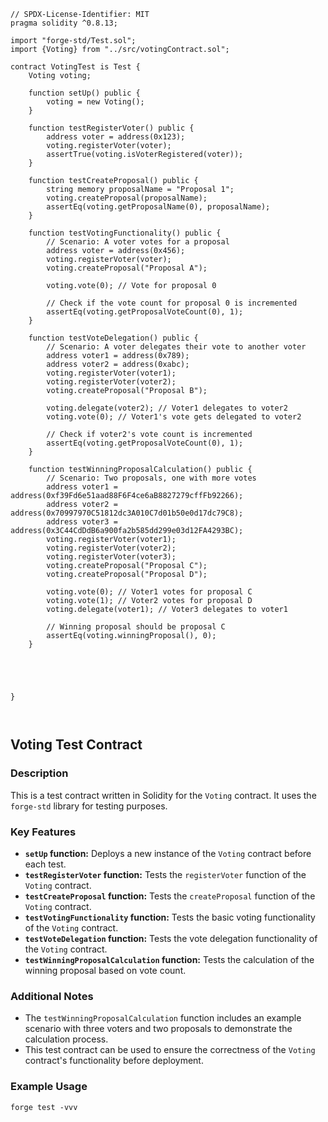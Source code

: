 ```
// SPDX-License-Identifier: MIT
pragma solidity ^0.8.13;

import "forge-std/Test.sol";
import {Voting} from "../src/votingContract.sol";

contract VotingTest is Test {
    Voting voting;

    function setUp() public {
        voting = new Voting();
    }

    function testRegisterVoter() public {
        address voter = address(0x123);
        voting.registerVoter(voter);
        assertTrue(voting.isVoterRegistered(voter));
    }

    function testCreateProposal() public {
        string memory proposalName = "Proposal 1";
        voting.createProposal(proposalName);
        assertEq(voting.getProposalName(0), proposalName);
    }

    function testVotingFunctionality() public {
        // Scenario: A voter votes for a proposal
        address voter = address(0x456);
        voting.registerVoter(voter);
        voting.createProposal("Proposal A");
        
        voting.vote(0); // Vote for proposal 0
        
        // Check if the vote count for proposal 0 is incremented
        assertEq(voting.getProposalVoteCount(0), 1);
    }

    function testVoteDelegation() public {
        // Scenario: A voter delegates their vote to another voter
        address voter1 = address(0x789);
        address voter2 = address(0xabc);
        voting.registerVoter(voter1);
        voting.registerVoter(voter2);
        voting.createProposal("Proposal B");
        
        voting.delegate(voter2); // Voter1 delegates to voter2
        voting.vote(0); // Voter1's vote gets delegated to voter2
        
        // Check if voter2's vote count is incremented
        assertEq(voting.getProposalVoteCount(0), 1);
    }

    function testWinningProposalCalculation() public {
        // Scenario: Two proposals, one with more votes
        address voter1 = address(0xf39Fd6e51aad88F6F4ce6aB8827279cffFb92266);
        address voter2 = address(0x70997970C51812dc3A010C7d01b50e0d17dc79C8);
        address voter3 = address(0x3C44CdDdB6a900fa2b585dd299e03d12FA4293BC);
        voting.registerVoter(voter1);
        voting.registerVoter(voter2);
        voting.registerVoter(voter3);
        voting.createProposal("Proposal C");
        voting.createProposal("Proposal D");
        
        voting.vote(0); // Voter1 votes for proposal C
        voting.vote(1); // Voter2 votes for proposal D
        voting.delegate(voter1); // Voter3 delegates to voter1
        
        // Winning proposal should be proposal C
        assertEq(voting.winningProposal(), 0);
    }





}



```



## Voting Test Contract

### Description

This is a test contract written in Solidity for the `Voting` contract. It uses the `forge-std` library for testing purposes.

### Key Features

* **`setUp` function:** Deploys a new instance of the `Voting` contract before each test.
* **`testRegisterVoter` function:** Tests the `registerVoter` function of the `Voting` contract.
* **`testCreateProposal` function:** Tests the `createProposal` function of the `Voting` contract.
* **`testVotingFunctionality` function:** Tests the basic voting functionality of the `Voting` contract.
* **`testVoteDelegation` function:** Tests the vote delegation functionality of the `Voting` contract.
* **`testWinningProposalCalculation` function:** Tests the calculation of the winning proposal based on vote count.

### Additional Notes

* The `testWinningProposalCalculation` function includes an example scenario with three voters and two proposals to demonstrate the calculation process.
* This test contract can be used to ensure the correctness of the `Voting` contract's functionality before deployment.

### Example Usage
```
forge test -vvv
```
